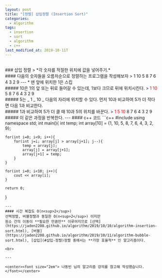 ```yaml
---
layout: post
title: "[정렬] 삽입정렬 (Insertion Sort)"
categories:
  - Algorithm
tags:
  - insertion
  - sort
  - algorithm
  - c++
last_modified_at: 2019-10-11T
---
```

<br>
### 삽입 정렬
> *각 숫자를 적절한 위치에 값을 넣어주기.*

<br>
#### 다음의 숫자들을 오름차순으로 정렬하는 프로그램을 작성해보자
> 1 10 5 8 7 6 4 3 2 9
---
* 맨 앞에 위치한 1은 스킵

<br>
##### 10은 1의 앞 또는 뒤로 들어갈 수 있는데, 1보다 크므로 뒤에 위치시킨다.
> <span style="color:red">1 10</span> 5 8 7 6 4 3 2 9

<br>
##### 5는 _ 1 _ 10 _ 다음의 자리에 위치할 수 있다. 먼저 10과 비교하여 5가 더 작다면 다음 1과 비교한다.

<br>
##### 1과 비교하여 5가 더 클 때 10과 5의 위치를 바꾼다.
> <span style="color:red">1 5 10</span> 8 7 6 4 3 2 9

<br>
##### 이 같은 과정을 반복한다.
---
#### c++ 코드
```c++
#include <iostream>
using namespace std;
int main(){
	int temp;
	int array[10] = {1, 10, 5, 8, 7, 6, 4, 3, 2, 9};

	for(int i=0; i<9; i++){
		for(int j=i; array[j] > array[j+1]; j--){
			temp = array[j];
			array[j] = array[j+1];
			array[j+1] = temp;
		}
	}

	for(int i=0; i<10; i++){
		cout << array[i];
	}

	return 0;
}
```
---
#### 시간 복잡도 O(n<sup>2</sup>)
선택정렬, 버블정렬과 동일한 O(n<sup>2</sup>) 이지만
원소 간의 이동이 **필요한 만큼만** 이루어지므로 [선택](https://jaden2208.github.io/algorithm/2019/10/10/algorithm-insertion-sort.html), [버블](https://jaden2208.github.io/algorithm/2019/10/11/algorithm-bubble-sort.html), [삽입](#삽입-정렬)정렬 중에서는 **가장 효율적** 인 알고리즘이다.

<br>

---

<center><font size="2em"> 나동빈 님의 알고리즘 강의를 참고해 작성했습니다.</font></center>
